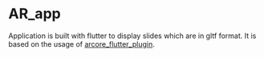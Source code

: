 # AR_app

Application is built with flutter to display slides which are in gltf format.
It is based on the usage of [arcore_flutter_plugin](https://github.com/giandifra/arcore_flutter_plugin).

